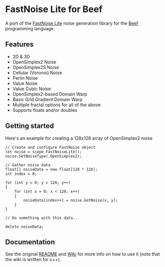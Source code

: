 # FastNoise Lite for Beef

A port of the [FastNoise Lite](https://github.com/Auburn/FastNoise) noise generation library for the [Beef](https://github.com/beefytech/Beef) programming language.

## Features
- 2D & 3D
- OpenSimplex2 Noise
- OpenSimplex2S Noise
- Cellular (Voronoi) Noise
- Perlin Noise
- Value Noise
- Value Cubic Noise
- OpenSimplex2-based Domain Warp
- Basic Grid Gradient Domain Warp
- Multiple fractal options for all of the above
- Supports floats and/or doubles

## Getting started

Here's an example for creating a 128x128 array of OpenSimplex2 noise

```
// Create and configure FastNoise object
let noise = scope FastNoiseLite();
noise.SetNoiseType(.OpenSimplex2);

// Gather noise data
float[] noiseData = new float[128 * 128];
int index = 0;

for (int y = 0; y < 128; y++)
{
    for (int x = 0; x < 128; x++)
    {
        noiseData[index++] = noise.GetNoise(x, y);
    }
}

// Do something with this data...

delete noiseData;
```

## Documentation
See the original [README](https://github.com/Auburn/FastNoise/blob/master/README.md) and [Wiki](https://github.com/Auburn/FastNoise/wiki) for more info on how to use it (note that the wiki is written for c++).
